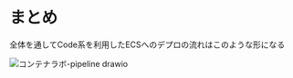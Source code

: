 # まとめ
全体を通してCode系を利用したECSへのデプロの流れはこのような形になる

![コンテナラボ-pipeline drawio](https://user-images.githubusercontent.com/125415634/232718535-292b195f-a766-4a03-a0a4-e0496e946f7f.png)

